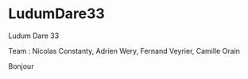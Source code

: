 # LudumDare33
Ludum Dare 33

Team : Nicolas Constanty, Adrien Wery, Fernand Veyrier, Camille Orain

Bonjour